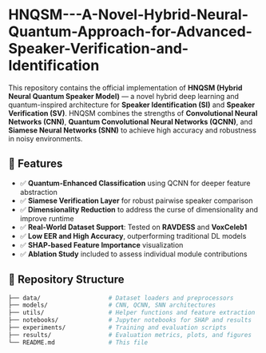 # HNQSM---A-Novel-Hybrid-Neural-Quantum-Approach-for-Advanced-Speaker-Verification-and-Identification
This repository contains the official implementation of **HNQSM (Hybrid Neural Quantum Speaker Model)** — a novel hybrid deep learning and quantum-inspired architecture for **Speaker Identification (SI)** and **Speaker Verification (SV)**. HNQSM combines the strengths of **Convolutional Neural Networks (CNN)**, **Quantum Convolutional Neural Networks (QCNN)**, and **Siamese Neural Networks (SNN)** to achieve high accuracy and robustness in noisy environments.

## 🚀 Features

- ✅ **Quantum-Enhanced Classification** using QCNN for deeper feature abstraction
- ✅ **Siamese Verification Layer** for robust pairwise speaker comparison
- ✅ **Dimensionality Reduction** to address the curse of dimensionality and improve runtime
- ✅ **Real-World Dataset Support**: Tested on **RAVDESS** and **VoxCeleb1**
- ✅ **Low EER and High Accuracy**, outperforming traditional DL models
- ✅ **SHAP-based Feature Importance** visualization
- ✅ **Ablation Study** included to assess individual module contributions

## 📁 Repository Structure

```bash
├── data/                   # Dataset loaders and preprocessors
├── models/                 # CNN, QCNN, SNN architectures
├── utils/                  # Helper functions and feature extraction
├── notebooks/              # Jupyter notebooks for SHAP and results
├── experiments/            # Training and evaluation scripts
├── results/                # Evaluation metrics, plots, and figures
└── README.md               # This file

